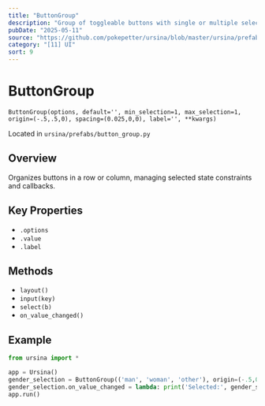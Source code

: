 ```yaml
---
title: "ButtonGroup"
description: "Group of toggleable buttons with single or multiple selection."
pubDate: "2025-05-11"
source: "https://github.com/pokepetter/ursina/blob/master/ursina/prefabs/button_group.py"
category: "[11] UI"
sort: 9
---
```


# ButtonGroup

`ButtonGroup(options, default='', min_selection=1, max_selection=1, origin=(-.5,.5,0), spacing=(0.025,0,0), label='', **kwargs)`

Located in `ursina/prefabs/button_group.py`

## Overview

Organizes buttons in a row or column, managing selected state constraints and callbacks.

## Key Properties

- `.options`  
- `.value`  
- `.label`  

## Methods

- `layout()`  
- `input(key)`  
- `select(b)`  
- `on_value_changed()`

## Example

```python
from ursina import *

app = Ursina()
gender_selection = ButtonGroup(('man', 'woman', 'other'), origin=(-.5,0), label='Choose gender:')
gender_selection.on_value_changed = lambda: print('Selected:', gender_selection.value)
app.run()
```